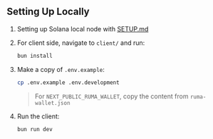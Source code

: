 ## Setting Up Locally

1. Setting up Solana local node with [SETUP.md](./docs/SETUP.md)

2. For client side, navigate to `client/` and run:

   ```bash
   bun install
   ```

3. Make a copy of `.env.example`:

   ```bash
   cp .env.example .env.development
   ```

   > For `NEXT_PUBLIC_RUMA_WALLET`, copy the content from `ruma-wallet.json`

4. Run the client:

   ```bash
   bun run dev
   ```
